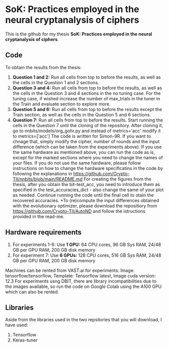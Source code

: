 # SoK: Practices employed in the neural cryptanalysis of ciphers

This is the github for my thesis **SoK: Practices employed in the neural cryptanalysis of ciphers**.

## Code 
To obtain the results from the thesis:
1. **Question 1 and 2:** Run all cells from top to before the results, as well as the cells in the Question 1 and 2 sections.
2. **Question 3 and 4:** Run all cells from top to before the results, as well as the cells in the Question 3 and 4 sections in the no tuning case.
                         For the tuning case, if wished increase the number of max_trials in the tuner in the Train and evaluate section to explore more.
3. **Question 5 and 6:** Run all cells from top to before the results except the Train section, as well as the cells in the Question 5 and 6 sections.
4. **Question 7:** Run all cells from top to before the results.
                   Start running the cells in the Question 7 until the cloning of the repository.
                   After cloning it, go to nnbits/models/org_gohr.py and instead of metrics='acc' modify it to metrics=['acc']
                   The code is written for Simon-9R. If you want to chnage that, simply modify the cipher, number of rounds and the input difference (which can be taken from the experiments above).
                   If you use the same hardware as mentioned above, you can run the code as is, except for the marked sections where you need to change the names of your files.
                   If you do not use the same hardware, please follow instructions on how to change the hardware specificatins in the code by following the explanations in
                                                             https://github.com/Crypto-TII/nnbits/blob/main/README.md
                   For creating the figures from the thesis, after you obtain the bit-test_acc, you need to introduce them as specified in the test_accuracies_dict - also change the same of your plot as needed.
                   Continue running the code until the final cell to otain the recovered accuracies.
*To (re)compute the input differences obtained with the evolutionary optimizer, please download the repositiory from https://github.com/Crypto-TII/AutoND and follow the istructions provided in the read-me.  

## Hardware requirements 
1. For experiments 1-6:   Use **1 GPU:** 64 CPU cores, 96 GB Sys RAM, 24/48 GB per GPU RAM, 200 GB disk memory 
2. For experiment 7:      Use **6 GPUs:** 128 CPU cores, 516 GB Sys RAM, 24/48 GB per GPU RAM, 200 GB disk memory

Machines can be rented from VAST.ai for experiments: Image: tensorflow/tensorflow, Template: Tensorflow latest, Image cuda version: 12.3
For experiments usng DBIT, there are library incompatibilities due to the images available, so run the code on Google Colab using the A100 GPU which can also be rented.

## Libraries
Aside from the libraries used in the two repsitories that you will download, I have used:
1. Tensorflow
2. Keras-tuner 

